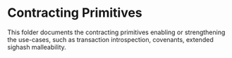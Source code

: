 # Contracting Primitives

This folder documents the contracting primitives enabling or strengthening the use-cases,
such as transaction introspection, covenants, extended sighash malleability.
